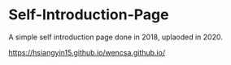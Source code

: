# Self-Introduction-Page

A simple self introduction page done in 2018,
uplaoded in 2020.

https://hsiangyin15.github.io/wencsa.github.io/
